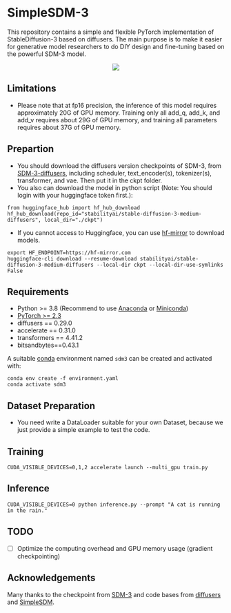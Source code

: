 # SimpleSDM-3
This repository contains a simple and flexible PyTorch implementation of StableDiffusion-3 based on diffusers.
The main purpose is to make it easier for generative model researchers to do DIY design and fine-tuning based on the powerful SDM-3 model.

<div align="center">
   <img src="example/example.png">
</div>

## Limitations
- Please note that at fp16 precision, the inference of this model requires approximately 20G of GPU memory. Training only all add_q, add_k, and add_v requires about 29G of GPU memory, and training all parameters requires about 37G of GPU memory.

## Prepartion
- You should download the diffusers version checkpoints of SDM-3, from [SDM-3-diffusers](https://huggingface.co/stabilityai/stable-diffusion-3-medium-diffusers), including scheduler, text_encoder(s), tokenizer(s), transformer, and vae. Then put it in the ckpt folder.
- You also can download the model in python script (Note: You should login with your huggingface token first.):

```
from huggingface_hub import hf_hub_download
hf_hub_download(repo_id="stabilityai/stable-diffusion-3-medium-diffusers", local_dir="./ckpt")
```

- If you cannot access to Huggingface, you can use [hf-mirror](https://hf-mirror.com/) to download models.

```
export HF_ENDPOINT=https://hf-mirror.com
huggingface-cli download --resume-download stabilityai/stable-diffusion-3-medium-diffusers --local-dir ckpt --local-dir-use-symlinks False
```

## Requirements
- Python >= 3.8 (Recommend to use [Anaconda](https://www.anaconda.com/download/#linux) or [Miniconda](https://docs.conda.io/en/latest/miniconda.html))
- [PyTorch >= 2.3](https://pytorch.org/)
- diffusers == 0.29.0
- accelerate == 0.31.0
- transformers == 4.41.2
- bitsandbytes==0.43.1

A suitable [conda](https://conda.io/) environment named `sdm3` can be created
and activated with:

```
conda env create -f environment.yaml
conda activate sdm3
```

## Dataset Preparation
- You need write a DataLoader suitable for your own Dataset, because we just provide a simple example to test the code.

## Training
```
CUDA_VISIBLE_DEVICES=0,1,2 accelerate launch --multi_gpu train.py
```

## Inference
```
CUDA_VISIBLE_DEVICES=0 python inference.py --prompt "A cat is running in the rain."
```

## TODO
- [ ] Optimize the computing overhead and GPU memory usage (gradient checkpointing)


## Acknowledgements
Many thanks to the checkpoint from [SDM-3](https://huggingface.co/stabilityai/stable-diffusion-3-medium/) and code bases from [diffusers](https://github.com/huggingface/diffusers/) and [SimpleSDM](https://raw.githubusercontent.com/haoningwu3639/SimpleSDM/).